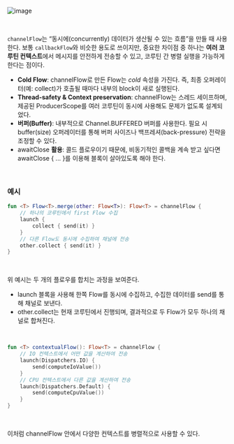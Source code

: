![image](https://github.com/user-attachments/assets/31ce016d-feca-4dbd-8d33-cf85f2ddd10e)

<br/>

`channelFlow`는 “동시에(concurrently) 데이터가 생산될 수 있는 흐름”을 만들 때 사용한다. 보통 `callbackFlow`와 비슷한 용도로 쓰이지만, 중요한 차이점 중 하나는 **여러 코루틴 컨텍스트**에서 메시지를 안전하게 전송할 수 있고, 코루틴 간 병렬 실행을 가능하게 한다는 점이다.

- **Cold Flow**: channelFlow로 만든 Flow는 *cold* 속성을 가진다. 즉, 최종 오퍼레이터(예: collect)가 호출될 때마다 내부의 block이 새로 실행된다.
- **Thread-safety & Context preservation**: channelFlow는 스레드 세이프하며, 제공된 ProducerScope를 여러 코루틴이 동시에 사용해도 문제가 없도록 설계되었다.
- **버퍼(Buffer)**: 내부적으로 Channel.BUFFERED 버퍼를 사용한다. 필요 시 buffer(size) 오퍼레이터를 통해 버퍼 사이즈나 백프레셔(back-pressure) 전략을 조정할 수 있다.
- awaitClose **활용**: 콜드 플로우이기 때문에, 비동기적인 콜백을 계속 받고 싶다면 awaitClose { ... }를 이용해 블록이 살아있도록 해야 한다.

<br/>


### 예시

```kotlin
fun <T> Flow<T>.merge(other: Flow<T>): Flow<T> = channelFlow {
    // 하나의 코루틴에서 first Flow 수집
    launch {
        collect { send(it) }
    }
    // 다른 Flow도 동시에 수집하여 채널에 전송
    other.collect { send(it) }
}
```

<br/>


위 예시는 두 개의 플로우를 합치는 과정을 보여준다.

- launch 블록을 사용해 한쪽 Flow를 동시에 수집하고, 수집한 데이터를 send를 통해 채널로 보낸다.
- other.collect는 현재 코루틴에서 진행되며, 결과적으로 두 Flow가 모두 하나의 채널로 합쳐진다.

<br/>


```kotlin
fun <T> contextualFlow(): Flow<T> = channelFlow {
    // IO 컨텍스트에서 어떤 값을 계산하여 전송
    launch(Dispatchers.IO) {
        send(computeIoValue())
    }
    // CPU 컨텍스트에서 다른 값을 계산하여 전송
    launch(Dispatchers.Default) {
        send(computeCpuValue())
    }
}
```

<br/>


이처럼 channelFlow 안에서 다양한 컨텍스트를 병렬적으로 사용할 수 있다.
